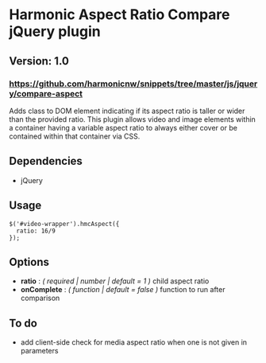 # Harmonic Aspect Ratio Compare jQuery plugin
## Version: 1.0
### https://github.com/harmonicnw/snippets/tree/master/js/jquery/compare-aspect

Adds class to DOM element indicating if its aspect ratio is taller or wider than the provided ratio. This plugin allows video and image elements within a container having a variable aspect ratio to always either cover or be contained within that container via CSS.

## Dependencies

* jQuery

## Usage
```
$('#video-wrapper').hmcAspect({
  ratio: 16/9
});
```

## Options

* **ratio** : *( required | number | default = 1 )* child aspect ratio
* **onComplete** : *( function | default = false )* function to run after comparison

## To do

* add client-side check for media aspect ratio when one is not given in parameters
